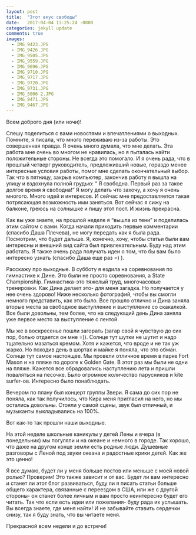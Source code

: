 ```yaml
---
layout: post
title:  "Этот вкус свободы"
date:   2017-04-04 13:25:24 -0800
categories: jekyll update
comments: true
images:
  - IMG_9423.JPG
  - IMG_9426.JPG
  - IMG_9505.JPG
  - IMG_9559.JPG
  - IMG_9696.JPG
  - IMG_9710.JPG
  - IMG_9717.JPG
  - IMG_9720.JPG
  - IMG_9731.JPG
  - IMG_5006 2.JPG
  - IMG_9471.JPG
  - IMG_9467.JPG
---
```


Всем доброго дня (или ночи)!

Спешу поделиться с вами новостями и впечатлениями о выходных. 
Помните, я писала, что много переживаю из-за работы. Это совершенная правда. Я очень много думала, что мне делать. Эта работа мне очень во многом не нравилась, но я пыталась найти положительные стороны. Не всегда это помогало.  И я очень рада, что в прошлый четверг руководитель, предложивший новые, гораздо менее интересные условия работы, помог мне сделать окончательный выбор. Так что в пятницу, закрыв компьютер, закончив  работу я вышла на улицу и вздохнула полной грудью: “ Я свободна. Первый раз за такое долгое время я свободна!” <!--separate-->
Я могу делать что захочу, а хочу я очень многого. Много идей и интересов. И сейчас мне предоставляется такая потрясающая возможность ими заняться. 
Вот сейчас я сижу на балконе, греюсь на солнышке и пишу этот пост. И жизнь прекрасна. 

Как вы уже знаете, на прошлой неделе я “вышла из тени” и поделилась этим сайтом с вами. Когда начали приходить первые комментарии (спасибо Даша Плечева), не могу передать как я была рада. Посмотрим, что будет дальше. Я, конечно, хочу, чтобы статьи были вам интересны и внешний вид сайта был привлекательным. Буду над этим работать. Я также очень рада получать идеи о том, что бы вам было интересно узнать (спасибо Даша еще раз =) ).

Расскажу про выходные. В субботу я ездила на соревнования по гимнастике к Дине. Это были не просто соревнования, а State Championship. Гимнастика-это тяжелый труд, многочасовые тренировки. Как Дина делает это- для меня загадка. Но получается у нее очень здорово!  Ниже несколько фотографий, чтобы вы смогли немного представить, как это было. Все прошло отлично и Дина заняла вторые места за свободное выступление и выступление со скакалкой. Все были довольны, тем более, что на следующий день Дина заняла уже первое место за выступление с лентой. 

Мы же в воскресенье пошли загорать (загар свой я чувствую до сих пор, болью отдается он мне =)). Солнце тут шутки не шутит и надо тщательно мазаться кремом. Хотя и кажется, что вроде и не так уж жарко. Но походив день в шортах и майке я поняла, что это обман. Солнце тут самое настоящее. Мы провели отличное время в парке Fort Mason и на пляже по дороге к Golden Gate. В этот раз мы были не одни на пляже. Кажется все обрадовались наступлению лета и пришли поваляться на песочке. Было огромное количество парусников и  kite surfer-ов. Интересно было понаблюдать. 

Вечером по плану был концерт группы Звери. Я сама до сих пор не поняла, как так получилось, что Кира меня пригласил на него, но мы остались довольны. Стояли у самой сцены, звук был отличный, и музыканты выкладывались на 100%. 

Вот как-то так прошли наши выходные.

На этой неделе школьные каникулы у детей Лены и вчера (в понедельник) мы погуляли и на океане и немного в городе. Так хорошо, что даже на другом конце земли есть родные люди. Душевные разговоры с Леной под звуки океана и радостные крики детей. Как же это ценно! 

Я все думаю, будет ли у меня больше постов или меньше с моей новой ролью? Проверим! Это также зависит и от вас. Будет ли вам интересно и станет ли этот блог развиваться, буду ли я писать статьи больше общего характера, связанные с переездом в США, или же с другой стороны- он станет более личным и вам просто неинтересно будет его читать. 
Так что если есть идеи или пожелания- буду рада их услышать. Вы всегда знаете, где меня найти! И не забывайте ставить сердечки снизу, так я буду знать, что вы читаете меня.

Прекрасной всем недели и до встречи!
